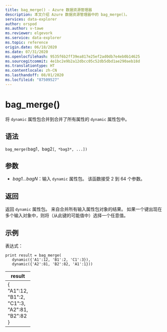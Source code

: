 ```yaml
---
title: bag_merge() - Azure 数据资源管理器
description: 本文介绍 Azure 数据资源管理器中的 bag_merge()。
services: data-explorer
author: orspod
ms.author: v-tawe
ms.reviewer: elgevork
ms.service: data-explorer
ms.topic: reference
origin.date: 06/18/2020
ms.date: 07/31/2020
ms.openlocfilehash: 9535f6b2ff39ea817e25ef2ad0db7e4eb0b14625
ms.sourcegitcommit: 4e1bc2e9b2a12dbcc05c52db5dbd1ae290aeb18d
ms.translationtype: HT
ms.contentlocale: zh-CN
ms.lasthandoff: 08/01/2020
ms.locfileid: "87509527"
---
```

# <a name="bag_merge"></a>bag_merge()

将 `dynamic` 属性包合并到合并了所有属性的 `dynamic` 属性包中。

## <a name="syntax"></a>语法

`bag_merge(`bag1`, `bag2`[`,` *bag3*, ...])` 

## <a name="arguments"></a>参数

* *bag1...bagN*：输入 `dynamic` 属性包。 该函数接受 2 到 64 个参数。

## <a name="returns"></a>返回

返回 `dynamic` 属性包。 来自合并所有输入属性包对象的结果。 如果一个键出现在多个输入对象中，则将（从此键的可能值中）选择一个任意值。

## <a name="example"></a>示例

表达式：

<!-- csl: https://help.kusto.chinacloudapi.cn:443/Samples -->
```kusto
print result = bag_merge(
   dynamic({'A1':12, 'B1':2, 'C1':3}),
   dynamic({'A2':81, 'B2':82, 'A1':1}))
```

|result|
|---|
|{<br>  "A1":12,<br>  "B1":2,<br>  "C1":3,<br>  "A2":81,<br>  "B2":82<br>}|

